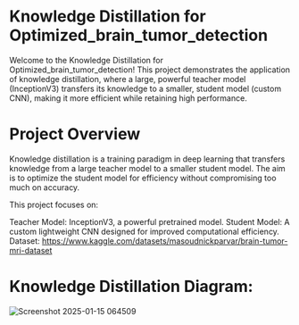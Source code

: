 # Knowledge Distillation for Optimized_brain_tumor_detection 
Welcome to the Knowledge Distillation for Optimized_brain_tumor_detection! This project demonstrates the application of knowledge distillation, where a large, powerful teacher model (InceptionV3) transfers its knowledge to a smaller, student model (custom CNN), making it more efficient while retaining high performance.

# Project Overview
Knowledge distillation is a training paradigm in deep learning that transfers knowledge from a large teacher model to a smaller student model. The aim is to optimize the student model for efficiency without compromising too much on accuracy.

This project focuses on:

Teacher Model: InceptionV3, a powerful pretrained model.
Student Model: A custom lightweight CNN designed for improved computational efficiency.
Dataset: https://www.kaggle.com/datasets/masoudnickparvar/brain-tumor-mri-dataset

# Knowledge Distillation Diagram:

![Screenshot 2025-01-15 064509](https://github.com/user-attachments/assets/06602d3a-ecdd-4cc8-a1f7-d10494092fd5)
